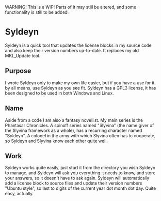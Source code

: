 WARNING! This is a WIP! Parts of it may still be altered, and some functionality is still to be added.

# Syldeyn

Syldeyn is a quick tool that updates the license blocks in my source code and also keep their version numbers up-to-date.
It replaces my old MKL_Update tool. 

## Purpose

I wrote Syldeyn only to make my own life easier, but if you have a use for it, by all means, use Syldeyn as you see fit.
Syldeyn has a GPL3 license, it has been designed to be used in both Windows and Linux.

## Name

Aside from a code I am also a fantasy novellist. My main series is the Phantasar Chronicles. A spinoff series named "Slyvina" (the name giver of the Slyvina framework as a whole), has a recurring character named "Syldeyn". 
A colonel in the army with which Slyvina often has to cooperate, so Syldeyn and Slyvina know each other quite well.


## Work

Syldeyn works quite easily, just start it from the directory you wish Syldeyn to manage, and Syldeyn will ask you everything it needs to know, and store your answers, so it doesn't have to ask again.
Syldeyn will automatically add a license block to source files and update their version numbers "Ubuntu style", so last to digits of the current year dot month dot day. Quite easy, actually.
